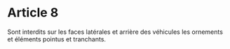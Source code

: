 # Article 8

Sont interdits sur les faces latérales et arrière des véhicules les ornements et éléments pointus et tranchants.
